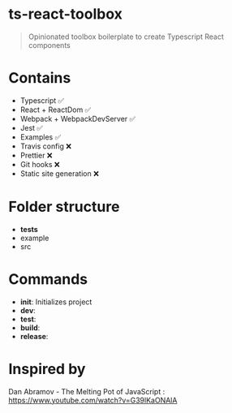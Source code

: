 # ts-react-toolbox
> Opinionated toolbox boilerplate to create Typescript React components

# Contains

* Typescript ✅
* React + ReactDom ✅
* Webpack + WebpackDevServer ✅
* Jest ✅
* Examples ✅
* Travis config ❌
* Prettier ❌
* Git hooks ❌
* Static site generation ❌

# Folder structure

* __tests__
* example
* src

# Commands

* **init**: Initializes project
* **dev**: 
* **test**: 
* **build**: 
* **release**: 


# Inspired by

Dan Abramov - The Melting Pot of JavaScript : https://www.youtube.com/watch?v=G39lKaONAlA
